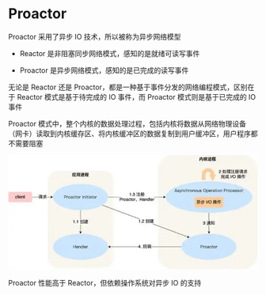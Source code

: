 # Proactor

Proactor 采用了异步 IO 技术，所以被称为异步网络模型

- Reactor 是非阻塞同步网络模式，感知的是就绪可读写事件

- Proactor 是异步网络模式，感知的是已完成的读写事件

无论是 Reactor 还是 Proactor，都是一种基于事件分发的网络编程模式，区别在于 Reactor 模式是基于待完成的 IO 事件，而 Proactor 模式则是基于已完成的 IO 事件

Proactor 模式中，整个内核的数据处理过程，包括内核将数据从网络物理设备（网卡）读取到内核缓存区、将内核缓冲区的数据复制到用户缓冲区，用户程序都不需要阻塞

![01](Proactor.assets/01.png)

Proactor 性能高于 Reactor，但依赖操作系统对异步 IO 的支持